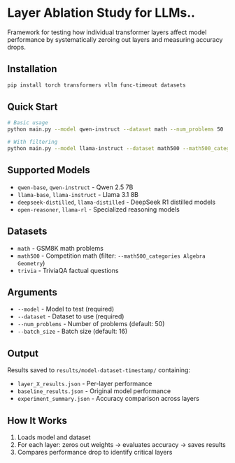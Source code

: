 # Layer Ablation Study for LLMs..

Framework for testing how individual transformer layers affect model performance by systematically zeroing out layers and measuring accuracy drops.

## Installation

```bash
pip install torch transformers vllm func-timeout datasets
```

## Quick Start

```bash
# Basic usage
python main.py --model qwen-instruct --dataset math --num_problems 50

# With filtering
python main.py --model llama-instruct --dataset math500 --math500_categories Algebra Geometry --num_problems 100
```

## Supported Models

- `qwen-base`, `qwen-instruct` - Qwen 2.5 7B
- `llama-base`, `llama-instruct` - Llama 3.1 8B  
- `deepseek-distilled`, `llama-distilled` - DeepSeek R1 distilled models
- `open-reasoner`, `llama-rl` - Specialized reasoning models

## Datasets

- `math` - GSM8K math problems
- `math500` - Competition math (filter: `--math500_categories Algebra Geometry`)
- `trivia` - TriviaQA factual questions

## Arguments

- `--model` - Model to test (required)
- `--dataset` - Dataset to use (required) 
- `--num_problems` - Number of problems (default: 50)
- `--batch_size` - Batch size (default: 16)

## Output

Results saved to `results/model-dataset-timestamp/` containing:
- `layer_X_results.json` - Per-layer performance
- `baseline_results.json` - Original model performance
- `experiment_summary.json` - Accuracy comparison across layers

## How It Works

1. Loads model and dataset
2. For each layer: zeros out weights → evaluates accuracy → saves results
3. Compares performance drop to identify critical layers

